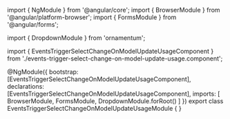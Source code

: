 import { NgModule } from '@angular/core';
import { BrowserModule } from '@angular/platform-browser';
import { FormsModule } from '@angular/forms';
  
import { DropdownModule } from 'ornamentum';
  
import { EventsTriggerSelectChangeOnModelUpdateUsageComponent } from './events-trigger-select-change-on-model-update-usage.component';

@NgModule({
 bootstrap: [EventsTriggerSelectChangeOnModelUpdateUsageComponent],
 declarations: [EventsTriggerSelectChangeOnModelUpdateUsageComponent],
 imports: [
    BrowserModule,
    FormsModule, 
    DropdownModule.forRoot()
  ]
})
export class EventsTriggerSelectChangeOnModelUpdateUsageModule {
}
